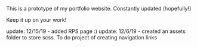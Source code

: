 This is a prototype of my portfolio website. Constantly updated (hopefully!)

Keep it up on your work! 

update: 12/15/19 - added RPS page :)
update: 12/6/19 - created an assets folder to store scss. To do project of creating navigation links 
